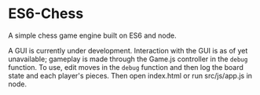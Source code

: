 # ES6-Chess
A simple chess game engine built on ES6 and node.

A GUI is currently under development. Interaction with the GUI is as of yet unavailable; gameplay is made through the Game.js controller in the `debug` function. To use, edit moves in the `debug` function and then log the board state and each player's pieces. Then open index.html or run src/js/app.js in node.
